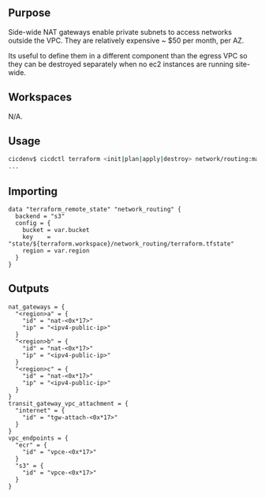 ## Purpose
Side-wide NAT gateways enable private subnets to access networks outside the VPC.
They are relatively expensive ~ $50 per month, per AZ.

Its useful to define them in a different component than the egress VPC so
they can be destroyed separately when no ec2 instances are running site-wide.

## Workspaces
N/A.

## Usage
```bash
cicdenv$ cicdctl terraform <init|plan|apply|destroy> network/routing:main
...
```
## Importing
```hcl
data "terraform_remote_state" "network_routing" {
  backend = "s3"
  config = {
    bucket = var.bucket
    key    = "state/${terraform.workspace}/network_routing/terraform.tfstate"
    region = var.region
  }
}
```

## Outputs
```hcl
nat_gateways = {
  "<region>a" = {
    "id" = "nat-<0x*17>"
    "ip" = "<ipv4-public-ip>"
  }
  "<region>b" = {
    "id" = "nat-<0x*17>"
    "ip" = "<ipv4-public-ip>"
  }
  "<region>c" = {
    "id" = "nat-<0x*17>"
    "ip" = "<ipv4-public-ip>"
  }
}
transit_gateway_vpc_attachment = {
  "internet" = {
    "id" = "tgw-attach-<0x*17>"
  }
}
vpc_endpoints = {
  "ecr" = {
    "id" = "vpce-<0x*17>"
  }
  "s3" = {
    "id" = "vpce-<0x*17>"
  }
}
```
